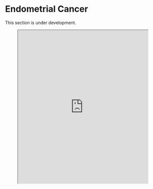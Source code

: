 # Endometrial Cancer
This section is under development.

<figure>
    <div style="width:100%; height:500px;">
        <iframe src="https://github.com/WCRF/SysRev-Metan/blob/main/trial_fig.html" style="width:100%; height:100%;"></iframe>
    </div>
</figure>



